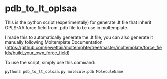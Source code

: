 # pdb_to_lt_oplsaa
This is the python script (experimentally) for generate .lt file that inherit OPLS-AA force field from .pdb file to be use in moltemplate.

I made this to automatically generate the .lt file, you can also generate it manually following Moltemplate Documentation (https://github.com/jewettaij/moltemplate/tree/master/moltemplate/force_fields/build_your_own_force_field)

To use the script, simply use this command:
```
python3 pdb_to_lt_oplsaa.py molecule.pdb MoleculeName
```
